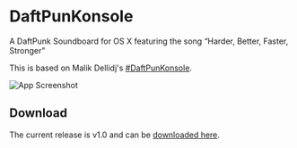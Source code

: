# DaftPunKonsole
A DaftPunk Soundboard for OS X featuring the song “Harder, Better, Faster, Stronger”

This is based on Malik Dellidj's [#DaftPunKonsole][1].

[1]: http://codepen.io/kowlor/pen/MYOKRd

![App Screenshot](http://i.imgur.com/s03pCsN.png)

## Download

The current release is v1.0 and can be [downloaded here](https://github.com/ePirat/DaftPunKonsole/releases/download/v1.0/DaftPunKonsole_1.0.zip).
